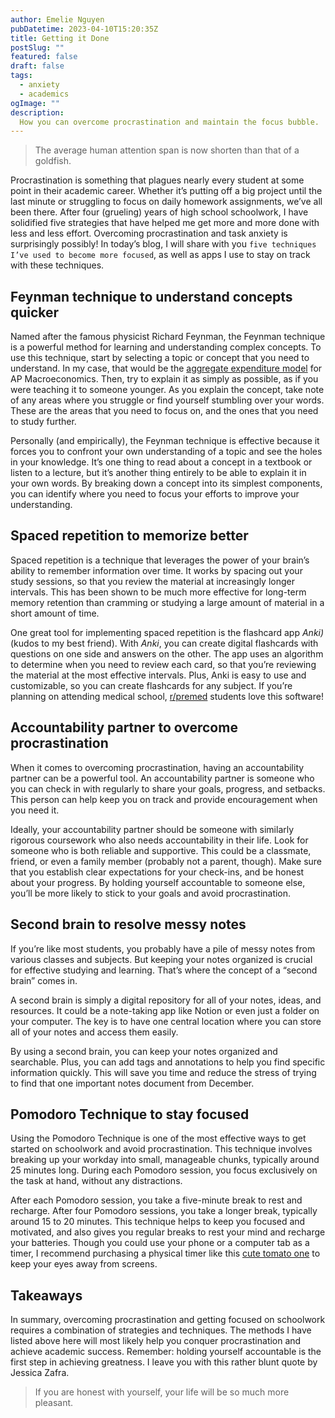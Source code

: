 ```yaml
---
author: Emelie Nguyen
pubDatetime: 2023-04-10T15:20:35Z
title: Getting it Done
postSlug: ""
featured: false
draft: false
tags:
  - anxiety
  - academics
ogImage: ""
description:
  How you can overcome procrastination and maintain the focus bubble.
---
```


> The average human attention span is now shorten than that of a goldfish.

Procrastination is something that plagues nearly every student at some point in their academic career. Whether it’s putting off a big project until the last minute or struggling to focus on daily homework assignments, we’ve all been there. After four (grueling) years of high school schoolwork, I have solidified five strategies that have helped me get more and more done with less and less effort. Overcoming procrastination and task anxiety is surprisingly possibly! In today’s blog, I will share with you `five techniques I’ve used to become more focused`, as well as apps I use to stay on track with these techniques. 

## Feynman technique to understand concepts quicker

Named after the famous physicist Richard Feynman, the Feynman technique is a powerful method for learning and understanding complex concepts. To use this technique, start by selecting a topic or concept that you need to understand. In my case, that would be the [aggregate expenditure model](https://open.lib.umn.edu/principleseconomics/chapter/28-2-the-aggregate-expenditures-model/) for AP Macroeconomics. Then, try to explain it as simply as possible, as if you were teaching it to someone younger. As you explain the concept, take note of any areas where you struggle or find yourself stumbling over your words. These are the areas that you need to focus on, and the ones that you need to study further.

Personally (and empirically), the Feynman technique is effective because it forces you to confront your own understanding of a topic and see the holes in your knowledge. It’s one thing to read about a concept in a textbook or listen to a lecture, but it’s another thing entirely to be able to explain it in your own words. By breaking down a concept into its simplest components, you can identify where you need to focus your efforts to improve your understanding.

## Spaced repetition to memorize better

Spaced repetition is a technique that leverages the power of your brain’s ability to remember information over time. It works by spacing out your study sessions, so that you review the material at increasingly longer intervals. This has been shown to be much more effective for long-term memory retention than cramming or studying a large amount of material in a short amount of time.

One great tool for implementing spaced repetition is the flashcard app _Anki)_ (kudos to my best friend). With _Anki_, you can create digital flashcards with questions on one side and answers on the other. The app uses an algorithm to determine when you need to review each card, so that you’re reviewing the material at the most effective intervals. Plus, Anki is easy to use and customizable, so you can create flashcards for any subject. If you’re planning on attending medical school, [r/premed](https://www.reddit.com/r/premed/) students love this software!

## Accountability partner to overcome procrastination

When it comes to overcoming procrastination, having an accountability partner can be a powerful tool. An accountability partner is someone who you can check in with regularly to share your goals, progress, and setbacks. This person can help keep you on track and provide encouragement when you need it. 

Ideally, your accountability partner should be someone with similarly rigorous coursework who also needs accountability in their life. Look for someone who is both reliable and supportive. This could be a classmate, friend, or even a family member (probably not a parent, though). Make sure that you establish clear expectations for your check-ins, and be honest about your progress. By holding yourself accountable to someone else, you’ll be more likely to stick to your goals and avoid procrastination.

## Second brain to resolve messy notes

If you’re like most students, you probably have a pile of messy notes from various classes and subjects. But keeping your notes organized is crucial for effective studying and learning. That’s where the concept of a “second brain” comes in.

A second brain is simply a digital repository for all of your notes, ideas, and resources. It could be a note-taking app like Notion or even just a folder on your computer. The key is to have one central location where you can store all of your notes and access them easily.

By using a second brain, you can keep your notes organized and searchable. Plus, you can add tags and annotations to help you find specific information quickly. This will save you time and reduce the stress of trying to find that one important notes document from December.

## Pomodoro Technique to stay focused

Using the Pomodoro Technique is one of the most effective ways to get started on schoolwork and avoid procrastination. This technique involves breaking up your workday into small, manageable chunks, typically around 25 minutes long. During each Pomodoro session, you focus exclusively on the task at hand, without any distractions.

After each Pomodoro session, you take a five-minute break to rest and recharge. After four Pomodoro sessions, you take a longer break, typically around 15 to 20 minutes. This technique helps to keep you focused and motivated, and also gives you regular breaks to rest your mind and recharge your batteries. Though you could use your phone or a computer tab as a timer, I recommend purchasing a physical timer like this [cute tomato one](https://www.amazon.com/yueton-Kitchen-Mechanical-Minutes-Rotating/dp/B07H59ZL1L/ref=sr_1_3?keywords=pomodoro+timer+tomato&qid=1682975758&sr=8-3) to keep your eyes away from screens.

## Takeaways

In summary, overcoming procrastination and getting focused on schoolwork requires a combination of strategies and techniques. The methods I have listed above here will most likely help you conquer procrastination and achieve academic success. Remember: holding yourself accountable is the first step in achieving greatness. I leave you with this rather blunt quote by Jessica Zafra.

> If you are honest with yourself, your life will be so much more pleasant.

